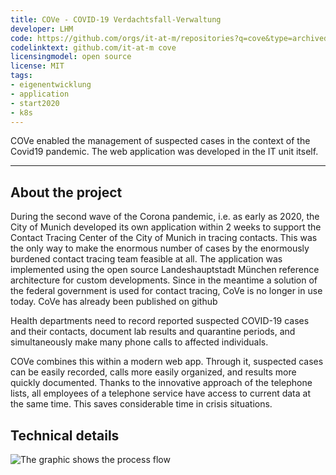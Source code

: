 ```yaml
---
title: COVe - COVID-19 Verdachtsfall-Verwaltung
developer: LHM
code: https://github.com/orgs/it-at-m/repositories?q=cove&type=archived
codelinktext: github.com/it-at-m cove
licensingmodel: open source
license: MIT
tags:
- eigenentwicklung
- application
- start2020
- k8s
---
```

COVe enabled the management of suspected cases in the context of the Covid19 pandemic. The web application was developed in the IT unit itself.

---

## About the project


During the second wave of the Corona pandemic, i.e. as early as 2020, the City of Munich developed its own application within 2 weeks to support the Contact Tracing Center of the City of Munich in tracing contacts. This was the only way to make the enormous number of cases by the enormously burdened contact tracing team feasible at all. The application was implemented using the open source Landeshauptstadt München reference architecture for custom developments. Since in the meantime a solution of the federal government is used for contact tracing, CoVe is no longer in use today. CoVe has already been published on github  


Health departments need to record reported suspected COVID-19 cases and their contacts, document lab results and quarantine periods, and simultaneously make many phone calls to affected individuals.

COVe combines this within a modern web app. Through it, suspected cases can be easily recorded, calls more easily organized, and results more quickly documented. Thanks to the innovative approach of the telephone lists, all employees of a telephone service have access to current data at the same time. This saves considerable time in crisis situations.

## Technical details

![The graphic shows the process flow](https://stadt.muenchen.de/.imaging/mte/lhm/image-aspect-ratio-3-2-1008w/dam/Home/Stadtverwaltung/IT-Referat/Open-Source/COVe_Grafik_oss2.jpg2/jcr:content/COVe_Grafik_oss2.jpg)


